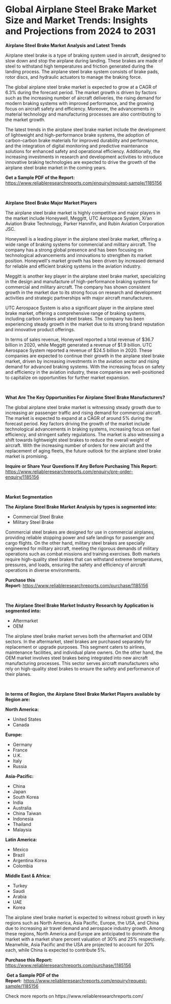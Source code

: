 <p><h1>Global Airplane Steel Brake Market Size and Market Trends: Insights and Projections from 2024 to 2031</h1></p><p><strong>Airplane Steel Brake Market Analysis and Latest Trends</strong></p>
<p><p>Airplane steel brake is a type of braking system used in aircraft, designed to slow down and stop the airplane during landing. These brakes are made of steel to withstand high temperatures and friction generated during the landing process. The airplane steel brake system consists of brake pads, rotor discs, and hydraulic actuators to manage the braking force.</p><p>The global airplane steel brake market is expected to grow at a CAGR of 6.3% during the forecast period. The market growth is driven by factors such as the increasing number of aircraft deliveries, the rising demand for modern braking systems with improved performance, and the growing focus on aircraft safety and efficiency. Moreover, the advancements in material technology and manufacturing processes are also contributing to the market growth.</p><p>The latest trends in the airplane steel brake market include the development of lightweight and high-performance brake systems, the adoption of carbon-carbon brake materials for improved durability and performance, and the integration of digital monitoring and predictive maintenance solutions for enhanced safety and operational efficiency. Additionally, the increasing investments in research and development activities to introduce innovative braking technologies are expected to drive the growth of the airplane steel brake market in the coming years.</p></p>
<p><strong>Get a Sample PDF of the Report:&nbsp;</strong> <a href="https://www.reliableresearchreports.com/enquiry/request-sample/1185156">https://www.reliableresearchreports.com/enquiry/request-sample/1185156</a></p>
<p>&nbsp;</p>
<p><strong>Airplane Steel Brake Major Market Players</strong></p>
<p><p>The airplane steel brake market is highly competitive and major players in the market include Honeywell, Meggitt, UTC Aerospace System, Xi’an Aviation Brake Technology, Parker Hannifin, and Rubin Aviation Corporation JSC. </p><p>Honeywell is a leading player in the airplane steel brake market, offering a wide range of braking systems for commercial and military aircraft. The company has a strong global presence and has been focusing on technological advancements and innovations to strengthen its market position. Honeywell's market growth has been driven by increased demand for reliable and efficient braking systems in the aviation industry.</p><p>Meggitt is another key player in the airplane steel brake market, specializing in the design and manufacture of high-performance braking systems for commercial and military aircraft. The company has shown consistent growth in the market due to its strong focus on research and development activities and strategic partnerships with major aircraft manufacturers.</p><p>UTC Aerospace System is also a significant player in the airplane steel brake market, offering a comprehensive range of braking systems, including carbon brakes and steel brakes. The company has been experiencing steady growth in the market due to its strong brand reputation and innovative product offerings.</p><p>In terms of sales revenue, Honeywell reported a total revenue of $36.7 billion in 2020, while Meggitt generated a revenue of $1.9 billion. UTC Aerospace System reported a revenue of $24.5 billion in 2020. These companies are expected to continue their growth in the airplane steel brake market, driven by increasing investments in the aviation sector and rising demand for advanced braking systems. With the increasing focus on safety and efficiency in the aviation industry, these companies are well-positioned to capitalize on opportunities for further market expansion.</p></p>
<p>&nbsp;</p>
<p><strong>What Are The Key Opportunities For Airplane Steel Brake Manufacturers?</strong></p>
<p><p>The global airplane steel brake market is witnessing steady growth due to increasing air passenger traffic and rising demand for commercial aircraft. The market is expected to expand at a CAGR of around 5% during the forecast period. Key factors driving the growth of the market include technological advancements in braking systems, increasing focus on fuel efficiency, and stringent safety regulations. The market is also witnessing a shift towards lightweight steel brakes to reduce the overall weight of aircraft. With the increasing number of orders for new aircraft and the replacement of aging fleets, the future outlook for the airplane steel brake market is promising.</p></p>
<p><strong>Inquire or Share Your Questions If Any Before Purchasing This Report:</strong> <a href="https://www.reliableresearchreports.com/enquiry/pre-order-enquiry/1185156">https://www.reliableresearchreports.com/enquiry/pre-order-enquiry/1185156</a></p>
<p>&nbsp;</p>
<p><strong>Market Segmentation</strong></p>
<p><strong>The Airplane Steel Brake Market Analysis by types is segmented into:</strong></p>
<p><ul><li>Commercial Steel Brake</li><li>Military Steel Brake</li></ul></p>
<p><p>Commercial steel brakes are designed for use in commercial airplanes, providing reliable stopping power and safe landings for passenger and cargo flights. On the other hand, military steel brakes are specially engineered for military aircraft, meeting the rigorous demands of military operations such as combat missions and training exercises. Both markets require high-quality steel brakes that can withstand extreme temperatures, pressures, and loads, ensuring the safety and efficiency of aircraft operations in diverse environments.</p></p>
<p><strong>Purchase this Report:&nbsp;</strong><a href="https://www.reliableresearchreports.com/purchase/1185156">https://www.reliableresearchreports.com/purchase/1185156</a></p>
<p>&nbsp;</p>
<p><strong>The Airplane Steel Brake Market Industry Research by Application is segmented into:</strong></p>
<p><ul><li>Aftermarket</li><li>OEM</li></ul></p>
<p><p>The airplane steel brake market serves both the aftermarket and OEM sectors. In the aftermarket, steel brakes are purchased separately for replacement or upgrade purposes. This segment caters to airlines, maintenance facilities, and individual plane owners. On the other hand, the OEM market involves steel brakes being integrated into new aircraft manufacturing processes. This sector serves aircraft manufacturers who rely on high-quality steel brakes to ensure the safety and performance of their planes.</p></p>
<p>&nbsp;</p>
<p><strong>In terms of Region, the Airplane Steel Brake Market Players available by Region are:</strong></p>
<p>
    <p> <strong> North America: </strong>
        <ul>
            <li>United States</li>
            <li>Canada</li>
        </ul>
        </p> 
    <p> <strong> Europe: </strong>
        <ul>
            <li>Germany</li>
            <li>France</li>
            <li>U.K.</li>
            <li>Italy</li>
            <li>Russia</li>
        </ul>
        </p> 
    <p> <strong> Asia-Pacific: </strong>
        <ul>
            <li>China</li>
            <li>Japan</li>
            <li>South Korea</li>
            <li>India</li>
            <li>Australia</li>
            <li>China Taiwan</li>
            <li>Indonesia</li>
            <li>Thailand</li>
            <li>Malaysia</li>
        </ul>
        </p> 
    <p> <strong> Latin America: </strong>
        <ul>
            <li>Mexico</li>
            <li>Brazil</li>
            <li>Argentina Korea</li>
            <li>Colombia</li>
        </ul>
        </p> 
    <p> <strong> Middle East & Africa: </strong>
        <ul>
            <li>Turkey</li>
            <li>Saudi</li>
            <li>Arabia</li>
            <li>UAE</li>
            <li>Korea</li>
        </ul>
    </p>
    </p>
<p><p>The airplane steel brake market is expected to witness robust growth in key regions such as North America, Asia Pacific, Europe, the USA, and China due to increasing air travel demand and aerospace industry growth. Among these regions, North America and Europe are anticipated to dominate the market with a market share percent valuation of 30% and 25% respectively. Meanwhile, Asia Pacific and the USA are projected to account for 20% each, while China is expected to contribute 5%.</p></p>
<p><strong>Purchase this Report: </strong><a href="https://www.reliableresearchreports.com/purchase/1185156">https://www.reliableresearchreports.com/purchase/1185156</a></p>
<p>&nbsp;<strong>Get a Sample PDF of the Report:&nbsp;&nbsp;</strong><a href="https://www.reliableresearchreports.com/enquiry/request-sample/1185156">https://www.reliableresearchreports.com/enquiry/request-sample/1185156</a></p>
<p><strong></strong></p>
<p>Check more reports on https://www.reliableresearchreports.com/</p>